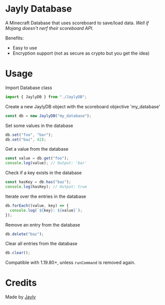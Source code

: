 # Jayly Database

A Minecraft Database that uses scoreboard to save/load data. _Well if Mojang doesn't nerf their scoreboard API._

Benefits:

- Easy to use
- Encryption support (not as secure as crypto but you get the idea)

# Usage

Import Database class

```js
import { JaylyDB } from "./JaylyDB";
```

Create a new JaylyDB object with the scoreboard objective 'my_database'

```js
const db = new JaylyDB("my_database");
```

Set some values in the database

```js
db.set("foo", "bar");
db.set("baz", 42);
```

Get a value from the database

```js
const value = db.get("foo");
console.log(value); // Output: 'bar'
```

Check if a key exists in the database

```js
const hasKey = db.has("baz");
console.log(hasKey); // Output: true
```

Iterate over the entries in the database

```js
db.forEach((value, key) => {
  console.log(`${key}: ${value}`);
});
```

Remove an entry from the database

```js
db.delete("baz");
```

Clear all entries from the database

```js
db.clear();
```

Compatible with 1.19.80+, unless `runCommand` is removed again.

# Credits

Made by [Jayly](https://github.com/JaylyDev)
